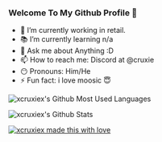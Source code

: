 ### Welcome To My Github Profile 👋

- :wrench: I’m currently working in retail.
- :books: I’m currently learning n/a
- 💬 Ask me about Anything :D
- 📫 How to reach me: Discord at @cruxie
- :no_mouth: Pronouns: Him/He
- ⚡ Fun fact: i love moosic :innocent:

![xcruxiex's Github Most Used Languages](https://github-readme-stats.vercel.app/api/top-langs/?username=xcruxiex&layout=compact&bg_color=30,e96443,904e95&title_color=fff&text_color=fff)

![xcruxiex's Github Stats](https://github-readme-stats.vercel.app/api?username=xcruxiex&bg_color=30,e96443,904e95&title_color=fff&text_color=fff)

[![xcruxiex made this with love](http://ForTheBadge.com/images/badges/built-with-love.svg)](https://GitHub.com/xcruxiex/)
